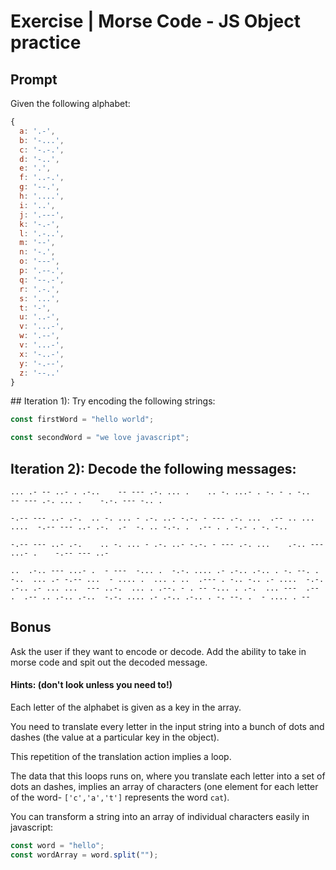 # Exercise | Morse Code - JS Object practice

## Prompt

Given the following alphabet:

```js
{
  a: '.-',
  b: '-...',
  c: '-.-.',
  d: '-..',
  e: '.',
  f: '..-.',
  g: '--.',
  h: '....',
  i: '..',
  j: '.---',
  k: '-.-',
  l: '.-..',
  m: '--',
  n: '-.',
  o: '---',
  p: '.--.',
  q: '--.-',
  r: '.-.',
  s: '...',
  t: '-',
  u: '..-',
  v: '...-',
  w: '.--',
  v: '...-',
  x: '-..-',
  y: '-.--',
  z: '--..'
}
```

## Iteration 1): Try encoding the following strings:

```js
const firstWord = "hello world";
```

```js
const secondWord = "we love javascript";
```

## Iteration 2): Decode the following messages:

```
... .- -- ..- . .-..    -- --- .-. ... .    .. -. ...- . -. - . -..    -- --- .-. ... .    -.-. --- -.. .
```

```
-.-- --- ..- .-.  .. -. ... - .-. ..- -.-. - --- .-. ...  .-- .. ... ....  -.-- --- ..- .-.  .-  -. .. -.-. .  .-- . . -.- . -. -..
```

```
-.-- --- ..- .-.    .. -. ... - .-. ..- -.-. - --- .-. ...    .-.. --- ...- .    -.-- --- ..-
```

```
..  .-.. --- ...- .  - ---  -... .  -.-. .... .- .-.. .-.. . -. --. . -..  ... .- -.-- ...  - .... .  ... . ..  .--- . -.. -.. .- ....  -.-. .-.. .- ... ...  --- ..-.  ... . .--. - . -- -... . .-.  ... ---  .-- .  .-- .. .-.. .-..  -.-. .... .- .-.. .-.. . -. --. .  - .... . --
```

## Bonus

Ask the user if they want to encode or decode. Add the ability to take in morse code and spit out the decoded message.

#### Hints: (don't look unless you need to!)

Each letter of the alphabet is given as a key in the array.

You need to translate every letter in the input string into a bunch of dots and dashes (the value at a particular key in the object).

This repetition of the translation action implies a loop.

The data that this loops runs on, where you translate each letter into a set of dots an dashes, implies an array of characters (one element for each letter of the word- `['c','a','t']` represents the word `cat`).

You can transform a string into an array of individual characters easily in javascript:

```js
const word = "hello";
const wordArray = word.split("");
```
